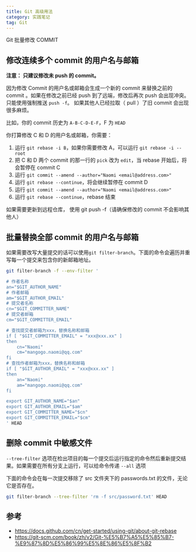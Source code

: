 ```yaml
---
title: Git 高级用法
category: 实践笔记
tag: Git
---
```


Git 批量修改 COMMIT

<!-- more -->

## 修改连续多个 commit 的用户名与邮箱

**注意： 只建议修改未 push 的 commit。**

因为修改 Commit 的用户名或邮箱会生成一个新的 commit 来替换之前的 commit 。如果在修改之前已经 push 到了远端，修改后再次 push 会出现冲突。 只能使用强制推送 `push -f`。 如果其他人已经拉取（ pull ）了旧 commit 会出现很多麻烦。

比如，你的 commit 历史为 `A-B-C-D-E-F`，F 为 `HEAD`

你打算修改 C 和 D 的用户名或邮箱，你需要：

1. 运行 `git rebase -i B`，如果你需要修改 A，可以运行 `git rebase -i --root`
2. 把 C 和 D 两个 commit 的那一行的 `pick` 改为 `edit`，当 rebase 开始后，将会暂停在 commit C
3. 运行 `git commit --amend --author="Naomi <email@address.com>"`
4. 运行 `git rebase --continue`，将会继续暂停在 commit D
5. 运行 `git commit --amend --author="Naomi <email@address.com>"`
6. 运行 `git rebase --continue`，rebase 结束

如果需要更新到远程仓库， 使用 git push -f（请确保修改的 commit 不会影响其他人）

## 批量替换全部 commit 的用户名与邮箱

如果需要改写大量提交的话可以使用`git filter-branch`。下面的命令会遍历并重写每一个提交来包含你的新邮箱地址。

```bash
git filter-branch -f --env-filter '

# 作者名称
an="$GIT_AUTHOR_NAME"
# 作者邮箱
am="$GIT_AUTHOR_EMAIL"
# 提交者名称
cn="$GIT_COMMITTER_NAME"
# 提交者邮箱
cm="$GIT_COMMITTER_EMAIL"

# 查找提交者邮箱为xxx，替换名称和邮箱
if [ "$GIT_COMMITTER_EMAIL" = "xxx@xxx.xx" ]
then
    cn="Naomi"
    cm="mangogo.naomi@qq.com"
fi
# 查找作者邮箱为xxx，替换名称和邮箱
if [ "$GIT_AUTHOR_EMAIL" = "xxx@xxx.xx" ]
then
    an="Naomi"
    am="mangogo.naomi@qq.com"
fi

export GIT_AUTHOR_NAME="$an"
export GIT_AUTHOR_EMAIL="$am"
export GIT_COMMITTER_NAME="$cn"
export GIT_COMMITTER_EMAIL="$cm"
' HEAD
```

## 删除 commit 中敏感文件

`--tree-filter` 选项在检出项目的每一个提交后运行指定的命令然后重新提交结果。如果需要在所有分支上运行，可以给命令传递 `--all` 选项

下面的命令会在每一次提交移除了 src 文件夹下的 passwords.txt 的文件，无论它是否存在。

```bash
git filter-branch --tree-filter 'rm -f src/password.txt' HEAD
```

## 参考

- <https://docs.github.com/cn/get-started/using-git/about-git-rebase>
- <https://git-scm.com/book/zh/v2/Git-%E5%B7%A5%E5%85%B7-%E9%87%8D%E5%86%99%E5%8E%86%E5%8F%B2>
